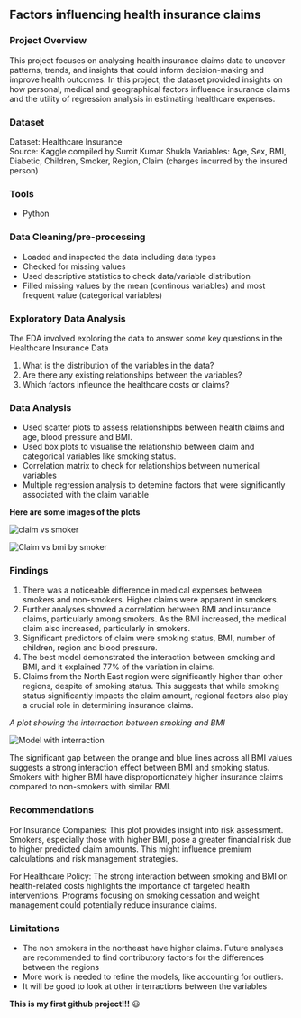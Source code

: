 ## Factors influencing health insurance claims 

### Project Overview

This project focuses on analysing health insurance claims data to uncover patterns, trends, and insights that could inform decision-making and improve health outcomes. In this project, the dataset provided insights on how personal, medical and geographical factors influence insurance claims and the utility of regression analysis in estimating healthcare expenses. 

### Dataset
Dataset: Healthcare Insurance  
Source: Kaggle compiled by Sumit Kumar Shukla
Variables: Age, Sex, BMI, Diabetic, Children, Smoker, Region, Claim (charges incurred by the insured person)

 ### Tools
 - Python

 ### Data Cleaning/pre-processing 
 - Loaded and inspected the data including data types
 - Checked for missing values
 - Used descriptive statistics to check data/variable distribution
 - Filled missing values by the mean (continous variables) and most frequent value (categorical variables)

### Exploratory Data Analysis

The EDA involved exploring the data to answer some key questions in the Healthcare Insurance Data
1. What is the distribution of the variables in the data?
2. Are there any existing relationships between the variables?
3. Which factors infleunce the healthcare costs or claims?

 ### Data Analysis

- Used scatter plots to assess relationshipbs between health claims and age, blood pressure and BMI.
- Used box plots to visualise the relationship between claim and categorical variables like smoking status.
- Correlation matrix to check for relationships between numerical variables
- Multiple regression analysis to detemine factors that were significantly associated with the claim variable


 **Here are some images of the plots**


![claim vs smoker](https://github.com/user-attachments/assets/d402f083-37e9-4e9f-a360-7f2f1e89b54f)



![Claim vs bmi by smoker](https://github.com/user-attachments/assets/a131fa38-61b3-4943-9c39-aee57e6faec6)



### Findings
 1. There was a noticeable difference in medical expenses between smokers and non-smokers. Higher claims were apparent in smokers. 
 2. Further analyses showed a correlation between BMI and insurance claims, particularly among smokers. As the BMI increased, the medical claim also increased, particularly in smokers.
 3. Significant predictors of claim were smoking status, BMI, number of children, region and blood pressure. 
 4. The best model demonstrated the interaction between smoking and BMI, and it explained 77% of the variation in claims.
 5. Claims from the North East region were significantly higher than other regions, despite of smoking status. This suggests that while smoking status significantly impacts the claim amount, regional factors also play a crucial role in determining insurance claims.


*A plot showing the interraction between smoking and BMI*


![Model with interraction](https://github.com/user-attachments/assets/e8c8c9b7-ae88-479c-ae18-6797e9b46e47)


The significant gap between the orange and blue lines across all BMI values suggests a strong interaction effect between BMI and smoking status. Smokers with higher BMI have disproportionately higher insurance claims compared to non-smokers with similar BMI. 

### Recommendations

For Insurance Companies: This plot provides insight into risk assessment. Smokers, especially those with higher BMI, pose a greater financial risk due to higher predicted claim amounts. This might influence premium calculations and risk management strategies. 

For Healthcare Policy: The strong interaction between smoking and BMI on health-related costs highlights the importance of targeted health interventions. Programs focusing on smoking cessation and weight management could potentially reduce insurance claims.

 ### Limitations
- The non smokers in the northeast have higher claims. Future analyses are recommended to find contributory factors for the differences between the regions
- More work is needed to refine the models, like accounting for outliers.
- It will be good to look at other interractions between the variables

**This is my first github project!!!** 😃 
